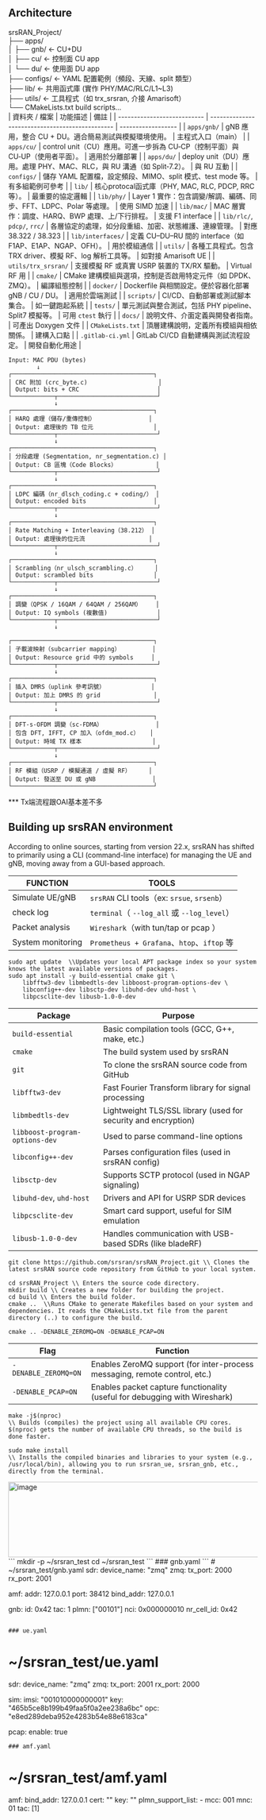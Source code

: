 ## Architecture
srsRAN_Project/<br>
├── apps/ <br>
│   ├── gnb/       ← CU+DU  <br>
│   ├── cu/        ← 控制面 CU app   <br>
│   └── du/        ← 使用面 DU app   <br>
├── configs/       ← YAML 配置範例（頻段、天線、split 類型）<br>
├── lib/           ← 共用函式庫 (實作 PHY/MAC/RLC/L1~L3) <br>
├── utils/         ← 工具程式（如 trx_srsran, 介接 Amarisoft）<br>
└── CMakeLists.txt build scripts...<br>
| 資料夾 / 檔案                    | 功能描述                                            | 備註                 |
| --------------------------- | ----------------------------------------------- | ------------------ |
| `apps/gnb/`                 | gNB 應用，整合 CU + DU。適合簡易測試與模擬環境使用。            | 主程式入口（main）     |
| `apps/cu/`                  | control unit（CU）應用。可進一步拆為 CU‑CP（控制平面）與 CU‑UP（使用者平面）。     | 適用於分離部署            |
| `apps/du/`                  | deploy unit（DU）應用。處理 PHY、MAC、RLC，與 RU 溝通（如 Split‑7.2）。  | 與 RU 互動            |
| `configs/`                  | 儲存 YAML 配置檔，設定頻段、MIMO、split 模式、test mode 等。     | 有多組範例可參考           |
| `lib/`                      | 核心protocal函式庫（PHY, MAC, RLC, PDCP, RRC 等）。           | 最重要的協定邏輯           |
| `lib/phy/`                  | Layer 1 實作：包含調變/解調、編碼、同步、FFT、LDPC、Polar 等處理。    | 使用 SIMD 加速         |
| `lib/mac/`                  | MAC 層實作：調度、HARQ、BWP 處理、上/下行排程。                  | 支援 F1 interface    |
| `lib/rlc/`, `pdcp/`, `rrc/` | 各層協定的處理，如分段重組、加密、狀態維護、連線管理。                     | 對應 38.322 / 38.323 |
| `lib/interfaces/`           | 定義 CU–DU–RU 間的 interface（如 F1AP、E1AP、NGAP、OFH）。 | 用於模組通信             |
| `utils/`                    | 各種工具程式。包含 TRX driver、模擬 RF、log 解析工具等。           | 如對接 Amarisoft UE   |
| `utils/trx_srsran/`         | 支援模擬 RF 或真實 USRP 裝置的 TX/RX 驅動。                  | Virtual RF 用       |
| `cmake/`                    | CMake 建構模組與選項，控制是否啟用特定元件（如 DPDK、ZMQ）。           | 編譯組態控制             |
| `docker/`                   | Dockerfile 與相關設定。便於容器化部署 gNB / CU / DU。         | 適用於雲端測試            |
| `scripts/`                  | CI/CD、自動部署或測試腳本集合。                              | 如一鍵跑起系統            |
| `tests/`                    | 單元測試與整合測試，包括 PHY pipeline、Split7 模擬等。           | 可用 `ctest` 執行      |
| `docs/`                     | 說明文件、介面定義與開發者指南。                                | 可產出 Doxygen 文件     |
| `CMakeLists.txt`            | 頂層建構說明，定義所有模組與相依關係。                             | 建構入口點              |
| `.gitlab-ci.yml`            | GitLab CI/CD 自動建構與測試流程設定。                       | 開發自動化用途            |

```
Input: MAC PDU (bytes)                                      
        ↓       
┌────────────────────────────────────────┐
│ CRC 附加 (crc_byte.c)                    │    
│ Output: bits + CRC                      │
└────────────┬────────────────────────────┘
             ↓             
┌────────────────────────────────────────┐
│ HARQ 處理（儲存/重傳控制）               │
│ Output: 處理後的 TB 位元                 │
└────────────┬────────────────────────────┘
             ↓            
┌────────────────────────────────────────┐
│ 分段處理 (Segmentation, nr_segmentation.c) │
│ Output: CB 區塊（Code Blocks）           │
└────────────┬────────────────────────────┘
             ↓            
┌────────────────────────────────────────┐
│ LDPC 編碼（nr_dlsch_coding.c + coding/） │
│ Output: encoded bits                   │
└────────────┬────────────────────────────┘
             ↓            
┌────────────────────────────────────────┐
│ Rate Matching + Interleaving（38.212） │
│ Output: 處理後的位元流                  │
└────────────┬────────────────────────────┘
             ↓             
┌────────────────────────────────────────┐
│ Scrambling（nr_ulsch_scrambling.c）     │
│ Output: scrambled bits                 │
└────────────┬────────────────────────────┘
             ↓             
┌────────────────────────────────────────┐
│ 調變（QPSK / 16QAM / 64QAM / 256QAM）    │
│ Output: IQ symbols (複數值)              │
└────────────┬────────────────────────────┘
             ↓
             
┌────────────────────────────────────────┐
│ 子載波映射（subcarrier mapping）         │
│ Output: Resource grid 中的 symbols     │
└────────────┬────────────────────────────┘
             ↓      
┌────────────────────────────────────────┐
│ 插入 DMRS（uplink 參考訊號）             │
│ Output: 加上 DMRS 的 grid               │
└────────────┬────────────────────────────┘
             ↓             
┌────────────────────────────────────────┐
│ DFT-s-OFDM 調變（sc-FDMA）               │
│ 包含 DFT, IFFT, CP 加入（ofdm_mod.c）   │
│ Output: 時域 TX 樣本                    │
└────────────┬────────────────────────────┘
             ↓            
┌────────────────────────────────────────┐
│ RF 模組（USRP / 模擬通道 / 虛擬 RF）     │
│ Output: 發送至 DU 或 gNB                │
└────────────────────────────────────────┘
```
*** Tx端流程跟OAI基本差不多

## Building up srsRAN environment
According to online sources, starting from version 22.x, srsRAN has shifted to primarily using a CLI (command-line interface) for managing the UE and gNB, moving away from a GUI-based approach.

| FUNCTION           | TOOLS                                          |
| ------------ | ------------------------------------------- |
|Simulate UE/gNB    | `srsRAN` CLI tools（ex: `srsue`, `srsenb`）       |
| check log       | `terminal`（ `--log_all` 或 `--log_level`）   |
| Packet analysis         | `Wireshark`（with tun/tap or pcap ）          |
| System monitoring        | `Prometheus + Grafana`、`htop`、`iftop` 等 |

```
sudo apt update  \\Updates your local APT package index so your system knows the latest available versions of packages.
sudo apt install -y build-essential cmake git \
    libfftw3-dev libmbedtls-dev libboost-program-options-dev \
    libconfig++-dev libsctp-dev libuhd-dev uhd-host \
    libpcsclite-dev libusb-1.0-0-dev
```
| Package                        | Purpose                                                        |
| ------------------------------ | -------------------------------------------------------------- |
| `build-essential`              | Basic compilation tools (GCC, G++, make, etc.)                 |
| `cmake`                        | The build system used by srsRAN                                |
| `git`                          | To clone the srsRAN source code from GitHub                    |
| `libfftw3-dev`                 | Fast Fourier Transform library for signal processing           |
| `libmbedtls-dev`               | Lightweight TLS/SSL library (used for security and encryption) |
| `libboost-program-options-dev` | Used to parse command-line options                             |
| `libconfig++-dev`              | Parses configuration files (used in srsRAN config)             |
| `libsctp-dev`                  | Supports SCTP protocol (used in NGAP signaling)                |
| `libuhd-dev`, `uhd-host`       | Drivers and API for USRP SDR devices                           |
| `libpcsclite-dev`              | Smart card support, useful for SIM emulation                   |
| `libusb-1.0-0-dev`             | Handles communication with USB-based SDRs (like bladeRF)       |

```
git clone https://github.com/srsran/srsRAN_Project.git \\ Clones the latest srsRAN source code repository from GitHub to your local system.

cd srsRAN_Project \\ Enters the source code directory.
mkdir build \\ Creates a new folder for building the project.
cd build \\ Enters the build folder.
cmake ..  \\Runs CMake to generate Makefiles based on your system and dependencies. It reads the CMakeLists.txt file from the parent directory (..) to configure the build.
```

```
cmake .. -DENABLE_ZEROMQ=ON -DENABLE_PCAP=ON
```

| Flag                 | Function                                                                   |
| -------------------- | -------------------------------------------------------------------------- |
| `-DENABLE_ZEROMQ=ON` | Enables ZeroMQ support (for inter-process messaging, remote control, etc.) |
| `-DENABLE_PCAP=ON`   | Enables packet capture functionality (useful for debugging with Wireshark) |

```
make -j$(nproc)
\\ Builds (compiles) the project using all available CPU cores.
$(nproc) gets the number of available CPU threads, so the build is done faster.
```

```
sudo make install
\\ Installs the compiled binaries and libraries to your system (e.g., /usr/local/bin), allowing you to run srsran_ue, srsran_gnb, etc., directly from the terminal.

```

<img width="732" height="152" alt="image" src="https://github.com/user-attachments/assets/2958a824-2f7d-4311-974c-34794aff1eef" />
```
mkdir -p ~/srsran_test
cd ~/srsran_test
```
### gnb.yaml
```
# ~/srsran_test/gnb.yaml
sdr:
  device_name: "zmq"
  zmq:
    tx_port: 2000
    rx_port: 2001

amf:
  addr: 127.0.0.1
  port: 38412
  bind_addr: 127.0.0.1

gnb:
  id: 0x42
  tac: 1
  plmn: ["00101"]
  nci: 0x000000010
  nr_cell_id: 0x42
```

### ue.yaml
```
# ~/srsran_test/ue.yaml
sdr:
  device_name: "zmq"
  zmq:
    tx_port: 2001
    rx_port: 2000

sim:
  imsi: "001010000000001"
  key: "465b5ce8b199b49faa5f0a2ee238a6bc"
  opc: "e8ed289deba952e4283b54e88e6183ca"

pcap:
  enable: true
```
### amf.yaml
```
# ~/srsran_test/amf.yaml
amf:
  bind_addr: 127.0.0.1
  cert: ""
  key: ""
  plmn_support_list:
    - mcc: 001
      mnc: 01
      tac: [1]
```




